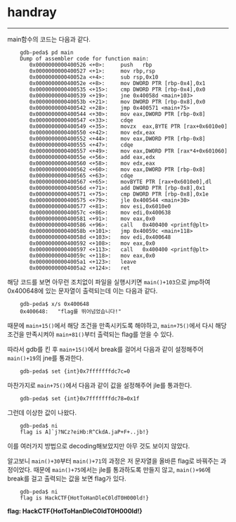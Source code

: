 # handray

---

main함수의 코드는 다음과 같다.

```assembly
    gdb-peda$ pd main
    Dump of assembler code for function main:
       0x0000000000400526 <+0>: 	push   rbp
       0x0000000000400527 <+1>: 	mov rbp,rsp
       0x000000000040052a <+4>: 	sub rsp,0x10
       0x000000000040052e <+8>: 	mov DWORD PTR [rbp-0x4],0x1
       0x0000000000400535 <+15>:	cmp DWORD PTR [rbp-0x4],0x0
       0x0000000000400539 <+19>:	jne 0x40058d <main+103>
       0x000000000040053b <+21>:	mov DWORD PTR [rbp-0x8],0x0
       0x0000000000400542 <+28>:	jmp 0x400571 <main+75>
       0x0000000000400544 <+30>:	mov eax,DWORD PTR [rbp-0x8]
       0x0000000000400547 <+33>:	cdqe   
       0x0000000000400549 <+35>:	movzx  eax,BYTE PTR [rax+0x6010e0]
       0x0000000000400550 <+42>:	mov edx,eax
       0x0000000000400552 <+44>:	mov eax,DWORD PTR [rbp-0x8]
       0x0000000000400555 <+47>:	cdqe   
       0x0000000000400557 <+49>:	mov eax,DWORD PTR [rax*4+0x601060]
       0x000000000040055e <+56>:	add eax,edx
       0x0000000000400560 <+58>:	mov edx,eax
       0x0000000000400562 <+60>:	mov eax,DWORD PTR [rbp-0x8]
       0x0000000000400565 <+63>:	cdqe   
       0x0000000000400567 <+65>:	movBYTE PTR [rax+0x6010e0],dl
       0x000000000040056d <+71>:	add DWORD PTR [rbp-0x8],0x1
       0x0000000000400571 <+75>:	cmp DWORD PTR [rbp-0x8],0x1e
       0x0000000000400575 <+79>:	jle 0x400544 <main+30>
       0x0000000000400577 <+81>:	mov esi,0x6010e0
       0x000000000040057c <+86>:	mov edi,0x400638
       0x0000000000400581 <+91>:	mov eax,0x0
       0x0000000000400586 <+96>:	call   0x400400 <printf@plt>
       0x000000000040058b <+101>:	jmp 0x40059c <main+118>
       0x000000000040058d <+103>:	mov edi,0x400648
       0x0000000000400592 <+108>:	mov eax,0x0
       0x0000000000400597 <+113>:	call   0x400400 <printf@plt>
       0x000000000040059c <+118>:	mov eax,0x0
       0x00000000004005a1 <+123>:	leave  
       0x00000000004005a2 <+124>:	ret
```

해당 코드를 보면 아무런 조치없이 파일을 실행시키면 `main()+103`으로 jmp하여 0x400648에 있는 문자열이 출력되는데 이는 다음과 같다.
```gdb
    gdb-peda$ x/s 0x400648
    0x400648:	"flag를 뛰어넘었습니다!"
```
때문에 `main+15()`에서 해당 조건을 만족시키도록 해야하고, `main+75()`에서 다시 해당 조건을 만족시켜야 `main+81()`부터 출력되는 flag를 얻을 수 있다.

따라서 gdb를 킨 후 `main+15()`에서 break를 걸어서 다음과 같이 설정해주어 `main()+19`의 jne를 통과한다.
```gdb
    gdb-peda$ set {int}0x7fffffffdc7c=0
```
마찬가지로 `main+75()`에서 다음과 같이 값을 설정해주어 jle를 통과한다.
```gdb
    gdb-peda$ set {int}0x7fffffffdc78=0x1f
```
그런데 이상한 값이 나왔다.
```gdb
    gdb-peda$ ni
    flag is A]`j?NCz?eiHb:R^CkdA.jaP+F+..jb!}
```
이를 여러가지 방법으로 decoding해보았지만 아무 것도 보이지 않았다.

알고보니 `main()+30`부터 `main()+71`의 과정은 저 문자열을 올바른 flag로 바꿔주는 과정이었다. 때문에 `main()+75`에서는 jle를 통과하도록 만들지 않고, `main()+96`에 break를 걸고 출력되는 값을 보면 flag가 있다.
```gdb
    gdb-peda$ ni
    flag is HackCTF{HotToHanDleC0ldT0H000ld!}
```
**flag: HackCTF{HotToHanDleC0ldT0H000ld!}**
